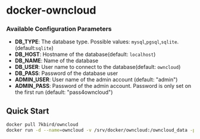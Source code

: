 # docker-owncloud

### Available Configuration Parameters

- **DB_TYPE**: The database type. Possible values: `mysql`,`pgsql`,`sqlite`. (default:`sqlite`)
- **DB_HOST**: Hostname of the database(default: `localhost`)
- **DB_NAME**: Name of the database
- **DB_USER**: User name to connect to the database(default: `owncloud`)
- **DB_PASS**: Password of the database user
- **ADMIN_USER**: User name of the admin account (default: "admin")
- **ADMIN_PASS**: Password of the admin account. Password is only set on the first run (default: "pass4owncloud")

## Quick Start

```sh
docker pull 7kbird/owncloud
docker run -d --name=owncloud -v /srv/docker/owncloud:/owncloud_data -p 80:80 7kbird/owncloud
```
